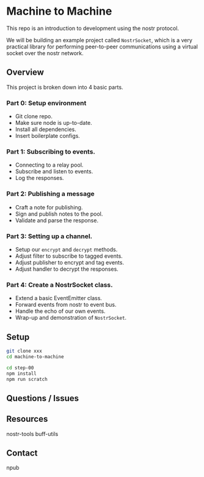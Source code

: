 # Machine to Machine

This repo is an introduction to development using the nostr protocol.

We will be building an example project called `NostrSocket`, which is a very practical library for performing peer-to-peer communications using a virtual socket over the nostr network.

## Overview

This project is broken down into 4 basic parts.

### Part 0: Setup environment
 * Git clone repo.
 * Make sure node is up-to-date.
 * Install all dependencies.
 * Insert boilerplate configs.

### Part 1: Subscribing to events.
 * Connecting to a relay pool.
 * Subscribe and listen to events.
 * Log the responses.

### Part 2: Publishing a message
 * Craft a note for publishing.
 * Sign and publish notes to the pool.
 * Validate and parse the response.

### Part 3: Setting up a channel.
 * Setup our `encrypt` and `decrypt` methods. 
 * Adjust filter to subscribe to tagged events.
 * Adjust publisher to encrypt and tag events.
 * Adjust handler to decrypt the responses.

### Part 4: Create a NostrSocket class.
 * Extend a basic EventEmitter class.
 * Forward events from nostr to event bus.
 * Handle the echo of our own events.
 * Wrap-up and demonstration of `NostrSocket`.

## Setup

```bash
git clone xxx
cd machine-to-machine
```

```bash
cd step-00
npm install
npm run scratch
```

## Questions / Issues

## Resources

nostr-tools
buff-utils

## Contact

npub
